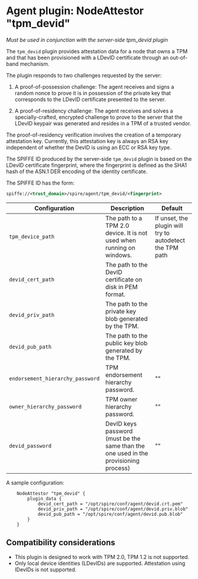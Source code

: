 # Agent plugin: NodeAttestor "tpm_devid"

*Must be used in conjunction with the server-side tpm_devid plugin*

The `tpm_devid` plugin provides attestation data for a node that owns a TPM
and that has been provisioned with a LDevID certificate through an out-of-band
mechanism.

The plugin responds to two challenges requested by the server:

1. A proof-of-possession challenge: The agent receives and signs a random nonce
to prove it is in possession of the private key that corresponds to the LDevID
certificate presented to the server.

2. A proof-of-residency challenge: The agent receives and solves a
specially-crafted, encrypted challenge to prove to the server that the LDevID
keypair was generated and resides in a TPM of a trusted vendor.

The proof-of-residency verification involves the creation of a temporary
attestation key. Currently, this attestation key is always an RSA key independent
of whether the DevID is using an ECC or RSA key type.

The SPIFFE ID produced by the server-side `tpm_devid` plugin is based on the
LDevID certificate fingerprint, where the fingerprint is defined as the SHA1 hash
of the ASN.1 DER encoding of the identity certificate.

The SPIFFE ID has the form:

```xml
spiffe://<trust_domain>/spire/agent/tpm_devid/<fingerprint>
```

| Configuration                    | Description                                                                          | Default                                                   |
|----------------------------------|--------------------------------------------------------------------------------------|-----------------------------------------------------------|
| `tpm_device_path`                | The path to a TPM 2.0 device. It is not used when running on windows.                | If unset, the plugin will try to autodetect the TPM path  |
| `devid_cert_path`                | The path to the DevID certificate on disk in PEM format.                             |                                                           |
| `devid_priv_path`                | The path to the private key blob generated by the TPM.                               |                                                           |
| `devid_pub_path`                 | The path to the public key blob generated by the TPM.                                |                                                           |
| `endorsement_hierarchy_password` | TPM endorsement hierarchy password.                                                  |   ""                                                      |
| `owner_hierarchy_password`       | TPM owner hierarchy password.                                                        |   ""                                                      |
| `devid_password`                 | DevID keys password (must be the same than the one used in the provisioning process) |   ""                                                      |

A sample configuration:

```hcl
    NodeAttestor "tpm_devid" {
        plugin_data {
            devid_cert_path = "/opt/spire/conf/agent/devid.crt.pem"
            devid_priv_path = "/opt/spire/conf/agent/devid.priv.blob"
            devid_pub_path = "/opt/spire/conf/agent/devid.pub.blob"
        }
    }
```

## Compatibility considerations

+ This plugin is designed to work with TPM 2.0, TPM 1.2 is not supported.
+ Only local device identities (LDevIDs) are supported. Attestation using
IDevIDs is not supported.
